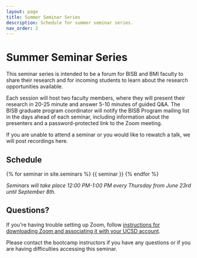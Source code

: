 ```yaml
---
layout: page
title: Summer Seminar Series
description: Schedule for summer seminar series.
nav_order: 2
---
```


# Summer Seminar Series

This seminar series is intended to be a forum for BISB and BMI faculty to share their research and for incoming students to learn about the research opportunities available.

Each session will host two faculty members, where they will present their research in 20-25 minute and answer 5-10 minutes of guided Q&A. The BISB graduate program coordinator will notify the BISB Program mailing list in the days ahead of each seminar, including information about the presenters and a password-protected link to the Zoom meeting.

If you are unable to attend a seminar or you would like to rewatch a talk, we will post recordings here.

## Schedule

{% for seminar in site.seminars %}
{{ seminar }}
{% endfor %}

*Seminars will take place 12:00 PM-1:00 PM every Thursday from June 23rd until September 8th.*

## Questions?

If you're having trouble setting up Zoom, follow [instructions for downloading Zoom and associating it with your UCSD account](https://blink.ucsd.edu/technology/file-sharing/zoom/index.html).

Please contact the bootcamp instructors if you have any questions or if you are having difficulties accessing this seminar.
